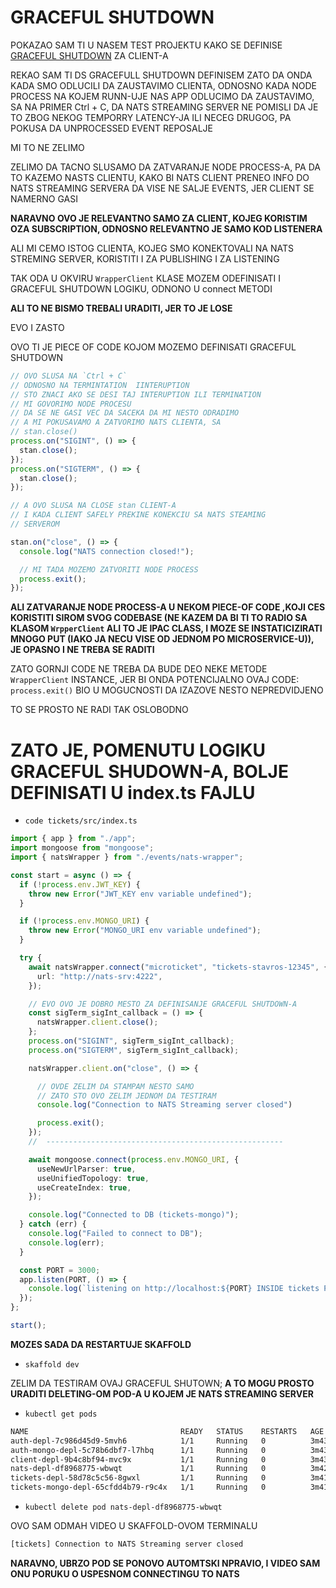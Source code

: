 # GRACEFUL SHUTDOWN

POKAZAO SAM TI U NASEM TEST PROJEKTU KAKO SE DEFINISE [GRACEFUL SHUTDOWN](nats_test_project/src/listener.ts) ZA CLIENT-A

REKAO SAM TI DS GRACEFULL SHUTDOWN DEFINISEM ZATO DA ONDA KADA SMO ODLUCILI DA ZAUSTAVIMO CLIENTA, ODNOSNO KADA NODE PROCESS NA KOJEM RUNN-UJE NAS APP ODLUCIMO DA ZAUSTAVIMO, SA NA PRIMER Ctrl + C, DA NATS STREAMING SERVER NE POMISLI DA JE TO ZBOG NEKOG TEMPORRY LATENCY-JA ILI NECEG DRUGOG, PA POKUSA DA UNPROCESSED EVENT REPOSALJE

MI TO NE ZELIMO

ZELIMO DA TACNO SLUSAMO DA ZATVARANJE NODE PROCESS-A, PA DA TO KAZEMO NASTS CLIENTU, KAKO BI NATS CLIENT PRENEO INFO DO NATS STREAMING SERVERA DA VISE NE SALJE EVENTS, JER CLIENT SE NAMERNO GASI

**NARAVNO OVO JE RELEVANTNO SAMO ZA CLIENT, KOJEG KORISTIM OZA SUBSCRIPTION, ODNOSNO RELEVANTNO JE SAMO KOD LISTENERA**

ALI MI CEMO ISTOG CLIENTA, KOJEG SMO KONEKTOVALI NA NATS STREMING SERVER, KORISTITI I ZA PUBLISHING I ZA LISTENING

TAK ODA U OKVIRU `WrapperClient` KLASE MOZEM ODEFINISATI I GRACEFUL SHUTDOWN LOGIKU, ODNONO U connect METODI

**ALI TO NE BISMO TREBALI URADITI, JER TO JE LOSE**

EVO I ZASTO

OVO TI JE PIECE OF CODE KOJOM MOZEMO DEFINISATI GRACEFUL SHUTDOWN

```ts
// OVO SLUSA NA `Ctrl + C`
// ODNOSNO NA TERMINTATION  IINTERUPTION
// STO ZNACI AKO SE DESI TAJ INTERUPTION ILI TERMINATION
// MI GOVORIMO NODE PROCESU
// DA SE NE GASI VEC DA SACEKA DA MI NESTO ODRADIMO
// A MI POKUSAVAMO A ZATVORIMO NATS CLIENTA, SA
// stan.close()
process.on("SIGINT", () => {
  stan.close();
});
process.on("SIGTERM", () => {
  stan.close();
});

// A OVO SLUSA NA CLOSE stan CLIENT-A
// I KADA CLIENT SAFELY PREKINE KONEKCIU SA NATS STEAMING 
// SERVEROM

stan.on("close", () => {
  console.log("NATS connection closed!");

  // MI TADA MOZEMO ZATVORITI NODE PROCESS
  process.exit();
});
```

**ALI ZATVARANJE NODE PROCESS-A U NEKOM PIECE-OF CODE ,KOJI CES KORISTITI SIROM SVOG CODEBASE (NE KAZEM DA BI TI TO RADIO SA KLASOM `WrpperClient` ALI TO JE IPAC CLASS, I MOZE SE INSTATICIZIRATI MNOGO PUT (IAKO JA NECU VISE OD JEDNOM PO MICROSERVICE-U)), JE OPASNO I NE TREBA SE RADITI**

ZATO GORNJI CODE NE TREBA DA BUDE DEO NEKE METODE `WrapperClient` INSTANCE, JER BI ONDA POTENCIJALNO OVAJ CODE: `process.exit()` BIO U MOGUCNOSTI DA IZAZOVE NESTO NEPREDVIDJENO

TO SE PROSTO NE RADI TAK OSLOBODNO

# ZATO JE, POMENUTU LOGIKU GRACEFUL SHUDOWN-A, BOLJE DEFINISATI U index.ts FAJLU

- `code tickets/src/index.ts`

```ts
import { app } from "./app";
import mongoose from "mongoose";
import { natsWrapper } from "./events/nats-wrapper";

const start = async () => {
  if (!process.env.JWT_KEY) {
    throw new Error("JWT_KEY env variable undefined");
  }

  if (!process.env.MONGO_URI) {
    throw new Error("MONGO_URI env variable undefined");
  }

  try {
    await natsWrapper.connect("microticket", "tickets-stavros-12345", {
      url: "http://nats-srv:4222",
    });

    // EVO OVO JE DOBRO MESTO ZA DEFINISANJE GRACEFUL SHUTDOWN-A
    const sigTerm_sigInt_callback = () => {
      natsWrapper.client.close();
    };
    process.on("SIGINT", sigTerm_sigInt_callback);
    process.on("SIGTERM", sigTerm_sigInt_callback);

    natsWrapper.client.on("close", () => {

      // OVDE ZELIM DA STAMPAM NESTO SAMO
      // ZATO STO OVO ZELIM JEDNOM DA TESTIRAM
      console.log("Connection to NATS Streaming server closed")

      process.exit();
    });
    //  -----------------------------------------------------

    await mongoose.connect(process.env.MONGO_URI, {
      useNewUrlParser: true,
      useUnifiedTopology: true,
      useCreateIndex: true,
    });

    console.log("Connected to DB (tickets-mongo)");
  } catch (err) {
    console.log("Failed to connect to DB");
    console.log(err);
  }

  const PORT = 3000;
  app.listen(PORT, () => {
    console.log(`listening on http://localhost:${PORT} INSIDE tickets POD`);
  });
};

start();
```

**MOZES SADA DA RESTARTUJE SKAFFOLD**

- `skaffold dev`

ZELIM DA TESTIRAM OVAJ GRACEFUL SHUTOWN; **A TO MOGU PROSTO URADITI DELETING-OM POD-A U KOJEM JE NATS STREAMING SERVER**

- `kubectl get pods`

```zsh
NAME                                  READY   STATUS    RESTARTS   AGE
auth-depl-7c986d45d9-5mvh6            1/1     Running   0          3m43s
auth-mongo-depl-5c78b6dbf7-l7hbq      1/1     Running   0          3m43s
client-depl-9b4c8bf94-mvc9x           1/1     Running   0          3m43s
nats-depl-df8968775-wbwqt             1/1     Running   0          3m42s
tickets-depl-58d78c5c56-8gwxl         1/1     Running   0          3m41s
tickets-mongo-depl-65cfdd4b79-r9c4x   1/1     Running   0          3m41s
```

- `kubectl delete pod nats-depl-df8968775-wbwqt`

OVO SAM ODMAH VIDEO U SKAFFOLD-OVOM TERMINALU

```zsh
[tickets] Connection to NATS Streaming server closed
```

**NARAVNO, UBRZO POD SE PONOVO AUTOMTSKI NPRAVIO, I VIDEO SAM ONU PORUKU O USPESNOM CONNECTINGU TO NATS**
